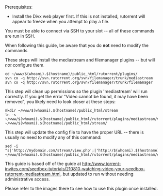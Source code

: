 
Prerequisites:

* Install the Divx web player first. If this is not installed, rutorrent will appear to freeze when you attempt to play a file.

You must be able to connect via SSH to your slot -- all of these commands are run in SSH.

When following this guide, be aware that you do **not** need to modify the commands.

These steps will install the mediastream and filemanager plugins -- but will *not* configure them.

~~~
cd ~/www/$(whoami).$(hostname)/public_html/rutorrent/plugins/
svn co -q http://svn.rutorrent.org/svn/filemanager/trunk/mediastream
svn co -q http://svn.rutorrent.org/svn/filemanager/trunk/filemanager
~~~

This step will clean up permissions so the plugin 'mediastream' will run correctly. If you get the error "Video cannot be found, it may have been removed", you likely need to look closer at these steps:

~~~
mkdir ~/www/$(whoami).$(hostname)/public_html/stream
ln -s ~/www/$(whoami).$(hostname)/public_html/rutorrent/plugins/mediastream/view.php ~/www/$(whoami).$(hostname)/public_html/stream/
~~~

This step will update the config file to have the proper URL -- there is usually no need to modify any of this command:

~~~
sed -i "s|'http://mydomain.com/stream/view.php';|'http://$(whoami).$(hostname)/stream/view.php';|g" ~/www/$(whoami).$(hostname)/public_html/rutorrent/plugins/mediastream/conf.php
~~~

This guide is based off of the guide at http://www.torrent-invites.com/seedbox-tutorials/210810-watching-video-your-seedbox-rutorrent-mediastream.html, but updated to run without needing administrative access.

Please refer to the images there to see how to use this plugin once installed.



